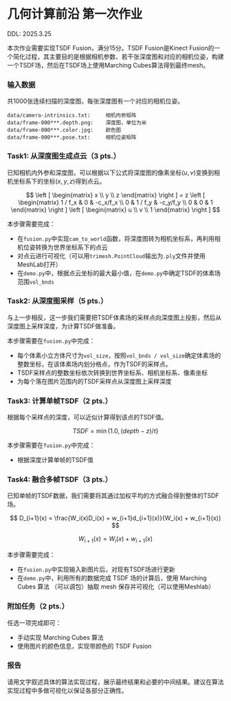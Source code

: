 # 几何计算前沿 第一次作业

DDL: 2025.3.25

本次作业需要实现TSDF Fusion，满分15分。TSDF Fusion是Kinect Fusion的一个简化过程，其主要目的是根据相机参数、若干张深度图和对应的相机位姿，构建一个TSDF场，然后在TSDF场上使用Marching Cubes算法得到最终mesh。

### 输入数据

共1000张连续扫描的深度图，每张深度图有一个对应的相机位姿。
```
data/camera-intrinsics.txt:     相机内参矩阵
data/frame-000***.depth.png:    深度图，单位为米
data/frame-000***.color.jpg:    颜色图
data/frame-000***.pose.txt:     相机位姿矩阵
```

### Task1: 从深度图生成点云（3 pts.）

已知相机内外参和深度图，可以根据以下公式将深度图的像素坐标$(u, v)$变换到相机坐标系下的坐标$(x, y, z)$得到点云。

$$
\left [
\begin{matrix}
    x \\
    y \\
    z
\end{matrix}
\right ] = z
\left [
\begin{matrix}
    1 / f_x & 0 & -c_x/f_x \\
    0 & 1 / f_y & -c_y/f_y \\
    0 & 0 & 1
\end{matrix}
\right ]
\left [
\begin{matrix}
    u \\
    v \\
    1
\end{matrix}
\right ]
$$

本步骤需要完成：
- 在`fusion.py`中实现`cam_to_world`函数，将深度图转为相机坐标系，再利用相机位姿转换为世界坐标系下的点云
- 对点云进行可视化（可以用`trimesh.PointCloud`输出为`.ply`文件并使用MeshLab打开）
- 在`demo.py`中，根据点云坐标的最大最小值，在`demo.py`中确定TSDF的体素场范围`vol_bnds`

### Task2: 从深度图采样（5 pts.）

与上一步相反，这一步我们需要把TSDF体素场的采样点向深度图上投影，然后从深度图上采样深度，为计算TSDF做准备。

本步骤需要在`fusion.py`中完成：
- 每个体素小立方体尺寸为`vol_size`，按照`vol_bnds / vol_size`确定体素场的整数坐标，在该体素场内划分格点，作为TSDF的采样点。
- TSDF采样点的整数坐标依次转换到世界坐标系、相机坐标系、像素坐标
- 为每个落在图片范围内的TSDF采样点从深度图上采样深度

### Task3: 计算单帧TSDF（2 pts.）

根据每个采样点的深度，可以近似计算得到该点的TSDF值。

$$
TSDF = \min \{1.0, (depth - z) / t \}
$$

本步骤需要在`fusion.py`中完成：
- 根据深度计算单帧的TSDF值

### Task4: 融合多帧TSDF（3 pts.）

已知单帧的TSDF数据，我们需要将其通过加权平均的方式融合得到整体的TSDF场。

$$
D_{i+1}(x) = \frac{W_i(x)D_i(x) + w_{i+1}d_{i+1}(x)}{W_i(x) + w_{i+1}(x)}
$$

$$
W_{i+1}(x) = W_i(x) + w_{i+1}(x)
$$

本步骤需要完成：
- 在`fusion.py`中实现输入新图片后，对现有TSDF场进行更新
- 在`demo.py`中，利用所有的数据完成 TSDF 场的计算后，使用 Marching Cubes 算法 （可以调包）抽取 mesh 保存并可视化（可以使用Meshlab）

### 附加任务（2 pts.）

任选一项完成即可：
- 手动实现 Marching Cubes 算法
- 使用图片的颜色信息，实现带颜色的 TSDF Fusion

### 报告

请用文字叙述具体的算法实现过程，展示最终结果和必要的中间结果。建议在算法实现过程中多做可视化以保证各部分正确性。